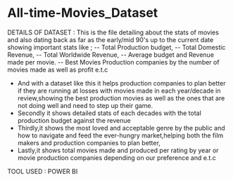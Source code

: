 # All-time-Movies_Dataset #

DETAILS OF DATASET : This is the file detailing about the stats of movies and also dating back as far as the early/mid 90's up to the current date showing important stats like ;
-- Total Production budget,
-- Total Domestic Revenue,
-- Total Worldwide Revenue,
-- Average budget and Revenue made per movie.
-- Best Movies Production companies by the number of movies made as well as profit e.t.c

* And with a dataset like this it helps production companies to plan better if they are running at losses with movies made in each year/decade in review,showing the best production movies as well as the ones that are not doing well and need to step up their game.
* Secondly it shows detailed stats of each decades with the total production budget against the revenue
* Thirdly,it shows the most loved and acceptable genre by the public and how to navigate and feed the ever-hungry market,helping both the film makers and production companies to plan better,
* Lastly,it shows total movies made and produced per rating by year or movie production companies depending on our preference and e.t.c

TOOL USED : POWER BI
